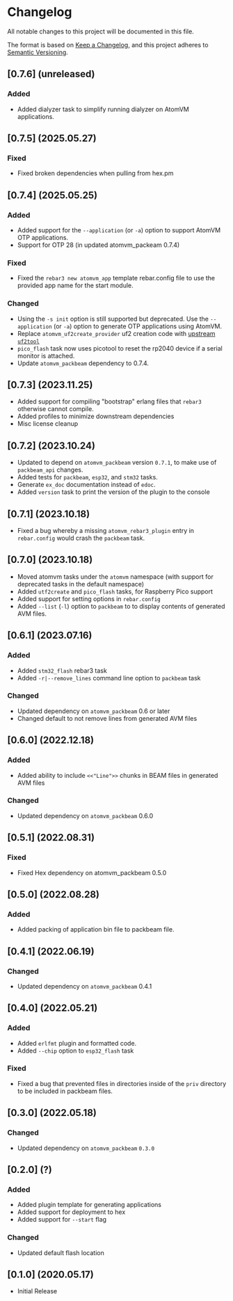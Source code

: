 <!--
 Copyright 2022 Fred Dushin <fred@dushin.net>

 SPDX-License-Identifier: Apache-2.0 OR LGPL-2.1-or-later
-->

# Changelog

All notable changes to this project will be documented in this file.

The format is based on [Keep a Changelog](https://keepachangelog.com/en/1.0.0/),
and this project adheres to [Semantic Versioning](https://semver.org/spec/v2.0.0.html).

## [0.7.6] (unreleased)

### Added
- Added dialyzer task to simplify running dialyzer on AtomVM applications.

## [0.7.5] (2025.05.27)

### Fixed
- Fixed broken dependencies when pulling from hex.pm

## [0.7.4] (2025.05.25)

### Added
- Added support for the `--application` (or `-a`) option to support AtomVM OTP applications.
- Support for OTP 28 (in updated atomvm_packeam 0.7.4)

### Fixed
- Fixed the `rebar3 new atomvm_app`  template rebar.config file to use the provided app name for the start module.

### Changed

- Using the `-s init` option is still supported but deprecated.  Use the `--application` (or `-a`) option to generate OTP applications using AtomVM.
- Replace `atomvm_uf2create_provider` uf2 creation code with [upstream `uf2tool`](https://github.com/pguyot/uf2tool)
- `pico_flash` task now uses picotool to reset the rp2040 device if a serial monitor is attached.
- Update `atomvm_packbeam` dependency to 0.7.4.

## [0.7.3] (2023.11.25)

- Added support for compiling "bootstrap" erlang files that `rebar3` otherwise cannot compile.
- Added profiles to minimize downstream dependencies
- Misc license cleanup

## [0.7.2] (2023.10.24)

- Updated to depend on `atomvm_packbeam` version `0.7.1`, to make use of `packbeam_api` changes.
- Added tests for `packbeam`, `esp32`, and `stm32` tasks.
- Generate `ex_doc` documentation instead of `edoc`.
- Added `version` task to print the version of the plugin to the console

## [0.7.1] (2023.10.18)

- Fixed a bug whereby a missing `atomvm_rebar3_plugin` entry in `rebar.config` would crash the `packbeam` task.

## [0.7.0] (2023.10.18)

- Moved atomvm tasks under the `atomvm` namespace (with support for deprecated tasks in the default namespace)
- Added `utf2create` and `pico_flash` tasks, for Raspberry Pico support
- Added support for setting options in `rebar.config`
- Added `--list` (`-l`) option to `packbeam` to to display contents of generated AVM files.

## [0.6.1] (2023.07.16)

### Added

- Added `stm32_flash` rebar3 task
- Added `-r|--remove_lines` command line option to `packbeam` task

### Changed
- Updated dependency on `atomvm_packbeam` 0.6 or later
- Changed default to not remove lines from generated AVM files

## [0.6.0] (2022.12.18)

### Added
- Added ability to include `<<"Line">>` chunks in BEAM files in generated AVM files

### Changed
- Updated dependency on `atomvm_packbeam` 0.6.0

## [0.5.1] (2022.08.31)

### Fixed
- Fixed Hex dependency on atomvm_packbeam 0.5.0

## [0.5.0] (2022.08.28)

### Added
- Added packing of application bin file to packbeam file.

## [0.4.1] (2022.06.19)

### Changed
- Updated dependency on `atomvm_packbeam` 0.4.1

## [0.4.0] (2022.05.21)

### Added
- Added `erlfmt` plugin and formatted code.
- Added `--chip` option to `esp32_flash` task

### Fixed
- Fixed a bug that prevented files in directories inside of the `priv` directory to be included in packbeam files.

## [0.3.0] (2022.05.18)

### Changed
- Updated dependency on `atomvm_packbeam` `0.3.0`

## [0.2.0] (?)

### Added
- Added plugin template for generating applications
- Added support for deployment to hex
- Added support for `--start` flag

### Changed
- Updated default flash location

## [0.1.0] (2020.05.17)
- Initial Release
